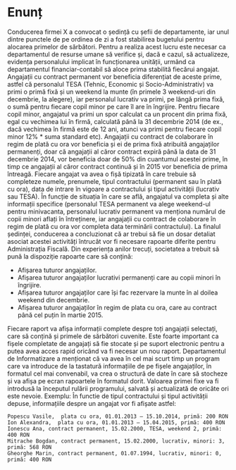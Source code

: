# Enunț

Conducerea firmei X a convocat o ședință cu șefii de departamente, iar unul dintre punctele de pe ordinea de zi a fost stabilirea bugetului pentru alocarea primelor de sărbători. Pentru a realiza acest lucru este necesar ca departamentul de resurse umane să verifice și, dacă e cazul, să actualizeze, evidența personalului implicat în funcționarea unității, urmând ca departamentul financiar-contabil să aloce prima stabilită fiecărui angajat.
Angajații cu contract permanent vor beneficia diferențiat de aceste prime, astfel că personalul TESA (Tehnic, Economic și Socio-Administrativ) va primi o primă fixă și un weekend la munte (în primele 3 weekend-uri din decembrie, la alegere), iar personalul lucrativ va primi, pe lângă prima fixă, o sumă pentru fiecare copil minor pe care îl are în îngrijire. Pentru fiecare copil minor, angajatul va primi un spor calculat ca un procent din prima fixă, egal cu vechimea lui în firmă, calculată până la 31 decembrie 2014 (de ex., dacă vechimea în firmă este de 12 ani, atunci va primi pentru fiecare copil minor 12% * suma standard etc). 
Angajații cu contract de colaborare în regim de plată cu ora vor beneficia și ei de prima fixă atribuită angajaților permanenți, doar că angajații al căror contract expiră până la data de 31 decembrie 2014, vor beneficia doar de 50% din cuantumul acestei prime, în timp ce angajații al căror contract continuă și în 2015 vor beneficia de prima întreagă.
Fiecare angajat va avea o fișă tipizată în care trebuie să completeze numele, prenumele, tipul contractului (permanent sau în plată cu ora), data de intrare în vigoare a contractului și tipul activității (lucrativ sau TESA). În funcție de situația în care se află, angajatul va completa și alte informații specifice (personalul TESA permanent va alege weekend-ul pentru minivacanta, personalul lucrativ permanent va menționa numărul de copii minori aflați în întreținere, iar angajații cu contract de colaborare în regim de plată cu ora vor completa data terminării contractului). 
La finalul ședinței, conducerea a concluzionat că ar trebui să fie un dosar detaliat asociat acestei activități întrucât vor fi necesare rapoarte diferite pentru Administrația Fiscală. Din experiența anilor trecuți, societatea a trebuit să pună la dispoziție rapoarte care să conțină:

- Afișarea tuturor angajaților.
- Afișarea tuturor angajaților lucrativi permanenți care au copii minori în îngrijire.
- Afișarea tuturor angajaților care își fac rezervare la munte în al doilea weekend din decembrie.
- Afișarea tuturor angajaților în regim de plata cu ora, care au contract până cel puțin în martie 2015. 

Fiecare raport va afișa informații complete despre toți angajații selectați, care să conțină și primele de sărbători cuvenite.
Este foarte important ca fișele completate de angajați să fie stocate și pe suport electronic pentru a putea avea acces rapid oricând va fi necesar un nou raport. Departamentul de Informatizare a menționat că va avea în cel mai scurt timp un program care va introduce de la tastatură informațiile de pe fișele angajaților, în formatul cel mai convenabil, va crea o structură de date în care să stocheze și va afișa pe ecran rapoartele în formatul dorit. Valoarea primei fixe va fi introdusă la începutul rulării programului, salvată și actualizată de oricâte ori este nevoie.
Exemplu:
În functie de tipul contractului și tipul activității depuse, informațiile despre un angajat vor fi afișate astfel:
```
Popescu Vasile,  plata cu ora, 01.01.2013 – 15.10.2014, primă: 200 RON
Ion Alexandra,  plata cu ora, 01.01.2013 – 15.04.2015, primă: 400 RON
Ionescu Ana, contract permanent, 15.02.2000, TESA, weekend 2, primă: 400 RON
Mitrache Bogdan, contract permanent, 15.02.2000, lucrativ, minori: 3, primă: 568 RON
Gheorghe Marin, contract permanent, 01.07.1994, lucrativ, minori: 0, primă: 400 RON
```